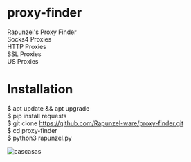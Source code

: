 # proxy-finder
Rapunzel's Proxy Finder                         
Socks4 Proxies                         
HTTP Proxies                         
SSL Proxies                         
US Proxies                         


# Installation 
$ apt update && apt upgrade                                             
$ pip install requests                       
$ git clone https://github.com/Rapunzel-ware/proxy-finder.git                      
$ cd proxy-finder                      
$ python3 rapunzel.py                      


![cascasas](https://user-images.githubusercontent.com/96635023/224543074-cc01a155-c034-4d2c-a42f-d8c0c369d04b.JPG)
